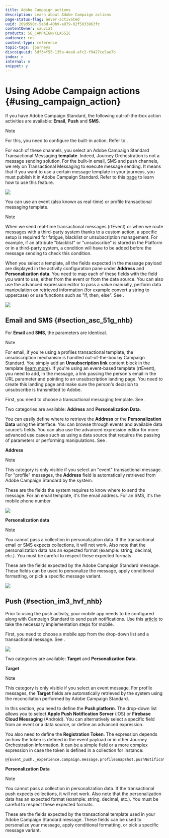 ```yaml
---
title: Adobe Campaign actions
description: Learn about Adobe Campaign actions
page-status-flag: never-activated
uuid: 269d590c-5a6d-40b9-a879-02f5033863fc
contentOwner: sauviat
products: SG_CAMPAIGN/CLASSIC
audience: rns
content-type: reference
topic-tags: journeys
discoiquuid: 5df34f55-135a-4ea8-afc2-f9427ce5ae7b
index: n
internal: n
snippet: y
---
```


# Using Adobe Campaign actions {#using_campaign_action}

If you have Adobe Campaign Standard, the following out-of-the-box action activities are available: **Email**, **Push** and **SMS**. 

>[!NOTE]
>
>For this, you need to configure the built-in action. Refer to [](../action/actioncampaign.md).

For each of these channels, you select an Adobe Campaign Standard Transactional Messaging **template**. Indeed, Journey Orchestration is not a message sending solution. For the built-in email, SMS and push channels, we rely on Transactional Messaging to execute message sending. It means that if you want to use a certain message template in your journeys, you must publish it in Adobe Campaign Standard. Refer to this [page](https://docs.adobe.com/content/help/en/campaign-standard/using/communication-channels/transactional-messaging/about-transactional-messaging.html) to learn how to use this feature.

![](../assets/journey59.png)

You can use an event (also known as real-time) or profile transactional messaging template.

>[!NOTE]
>
>When we send real-time transactional messages (rtEvent) or when we route messages with a third-party system thanks to a custom action, a specific setup is required for fatigue, blacklist or unsubscription management. For example, if an attribute "blacklist" or "unsubscribe" is stored in the Platform or in a third-party system, a condition will have to be added before the message sending to check this condition.

When you select a template, all the fields expected in the message payload are displayed in the activity configuration pane under **Address** and **Personalization data**. You need to map each of these fields with the field you want to use, either from the event or from the data source. You can also use the advanced expression editor to pass a value manually, perform data manipulation on retrieved information (for example convert a string to uppercase) or use functions such as "if, then, else". See [](../expression/expressionadvanced.md#concept_uyj_trt_52b).

![](../assets/journey60.png)

## Email and SMS {#section_asc_51g_nhb}

For **Email** and **SMS**, the parameters are identical.

>[!NOTE]
>
>For email, if you're using a profiles transactional template, the unsubscription mechanism is handled out-of-the-box by Campaign Standard. You simply add an **Unsubscription link** content block in the template ([learn more](https://docs.adobe.com/content/help/en/campaign-standard/using/communication-channels/transactional-messaging/about-transactional-messaging.html)). If you're using an event-based template (rtEvent), you need to add, in the message, a link passing the person's email in the URL parameter and pointing to an unsubscription landing page. You need to create this landing page and make sure the person's decision to unsubscribe is transmitted to Adobe.

First, you need to choose a transactional messaging template. See [](../building-journeys/journeyaction.md#concept_hbj_hrt_52b).

Two categories are available: **Address** and **Personalization Data**.

You can easily define where to retrieve the **Address** or the **Personalization Data** using the interface. You can browse through events and available data source’s fields. You can also use the advanced expression editor for more advanced use cases such as using a data source that requires the passing of parameters or performing manipulations. See [](../expression/expressionadvanced.md#concept_uyj_trt_52b). 

**Address**

>[!NOTE]
>
>This category is only visible if you select an "event" transactional message. For "profile" messages, the **Address** field is automatically retrieved from Adobe Campaign Standard by the system.

These are the fields the system requires to know where to send the message. For an email template, it's the email address. For an SMS, it's the mobile phone number.

![](../assets/journey61.png)

**Personalization data**

>[!NOTE]
>
>You cannot pass a collection in personalization data. If the transactional email or SMS expects collections, it will not work. Also note that the personalization data has an expected format (example: string, decimal, etc.). You must be careful to respect these expected formats. 

These are the fields expected by the Adobe Campaign Standard message. These fields can be used to personalize the message, apply conditional formatting, or pick a specific message variant. 

![](../assets/journey62.png)

## Push {#section_im3_hvf_nhb}

Prior to using the push activity, your mobile app needs to be configured along with Campaign Standard to send push notifications. Use this [article](https://helpx.adobe.com/campaign/kb/integrate-mobile-sdk.html) to take the necessary implementation steps for mobile.

First, you need to choose a mobile app from the drop-down list and a transactional message. See [](../building-journeys/journeyaction.md#concept_hbj_hrt_52b).

![](../assets/journey62bis.png)

Two categories are available: **Target** and **Personalization Data**.

**Target**

>[!NOTE]
>
>This category is only visible if you select an event message. For profile messages, the **Target** fields are automatically retrieved by the system using the reconciliation performed by Adobe Campaign Standard.

In this section, you need to define the **Push platform**. The drop-down list allows you to select **Apple Push Notification Server** (iOS) or **Firebase Cloud Messaging** (Android). You can alternatively select a specific field from an event or a data source, or define an advanced expression.

You also need to define the **Registration Token**. The expression depends on how the token is defined in the event payload or in other Journey Orchestration information. It can be a simple field or a more complex expression in case the token is defined in a collection for instance:

```
@{Event_push._experience.campaign.message.profileSnapshot.pushNotificationTokens.first().token}
```

**Personalization Data**

>[!NOTE]
>
>You cannot pass a collection in personalization data. If the transactional push expects collections, it will not work. Also note that the personalization data has an expected format (example: string, decimal, etc.). You must be careful to respect these expected formats.

These are the fields expected by the transactional template used in your Adobe Campaign Standard message. These fields can be used to personalize your message, apply conditional formatting, or pick a specific message variant.
